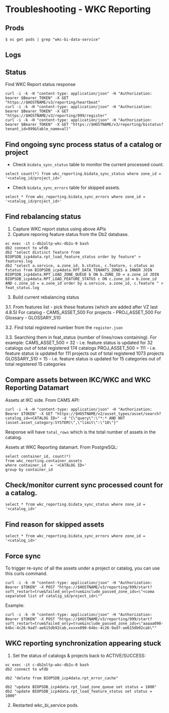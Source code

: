 # Troubleshooting - WKC Reporting 
## Prods 

```
$ oc get pods | grep "wkc-bi-data-service"
```

## Logs

## Status
Find WKC Report status response 
```
curl -i -k -H "content-type: application/json" -H "Authorization: bearer $Bearer_TOKEN" -X GET "https://$HOSTNAME/v3/reporting/heartbeat"
curl -i -k -H "content-type: application/json" -H "Authorization: bearer $Bearer_TOKEN" -X GET "https://$HOSTNAME/v3/reporting/999/register"
curl -i -k -H "content-type: application/json" -H "Authorization: bearer $Bearer_TOKEN" -X GET "https://$HOSTNAME/v3/reporting/bistatus?tenant_id=999&table_name=all"
```
## Find ongoing sync process status of a catalog or project

- Check `bidata_sync_status` table to monitor the current processed count.
```
select count(*) from wkc_reporting.bidata_sync_status where zone_id = '<catalog_id/project_id>'
```
- Check `bidata_sync_errors` table for skipped assets.
```
select * from wkc_reporting.bidata_sync_errors where zone_id = '<catalog_id/project_id>'
```
## Find rebalancing status
1) Capture WKC report status using above APIs
2) Cpature reporing feature status from the Db2 database.
```
oc exec -it c-db2oltp-wkc-db2u-0 bash
db2 connect to wfdb
db2 "select distinct feature from BIOPSDB_icp4data.rpt_load_feature_status order by feature" > features.log
db2 "select a.service, a.zone_id, b.status, c.feature, c.status as fstatus from BIOPSDB_icp4data.RPT_DATA_TENANTS_ZONES a INNER JOIN BIOPSDB_icp4data.RPT_LOAD_ZONE_QUEUE b ON b.ZONE_ID = a.zone_id JOIN BIOPSDB_icp4data.RPT_LOAD_FEATURE_STATUS c ON c.zone_id = b.zone_id AND c.zone_id = a.zone_id order by a.service, a.zone_id, c.feature " > feat_status.log
```
3) Build current rebalancing status
   
3.1. From features list - pick these features (which are added after VZ last 4.8.5)
For catalog - CAMS_ASSET_500
For projects - PROJ_ASSET_500
For Glossary - GLOSSARY_510

3.2. Find total registered number from the `register.json`

3.3. Searching them in feat_status (number of lines/rows containing). For example:
CAMS_ASSET_500 = 32 - i.e. feature status is updated for 32 catalogs out of total registered 174 catalogs
PROJ_ASSET_500 = 111 - i.e. feature status is updated for 111 projects out of total registered 1073 projects
GLOSSARY_510 = 15 - i.e. feature status is updated for 15 categories out of total registered 15 categories


## Compare assets between IKC/WKC and WKC Reporting Datamart
Assets at IKC side. From CAMS API:
```
curl -i -k -H "content-type: application/json" -H "Authorization: Bearer $TOKEN" -X GET "https://$HOSTNAME/v2/asset_types/asset/search?catalog_id=<CATALOG ID>" -d "{\"query\":\"*:* AND NOT (asset.asset_category:SYSTEM)\",\"limit\":\"10\"}"
```
Response will have `total_rows` which is the total number of assets in the catalog.

Assets at WKC Reporting datamart. From PostgreSQL:
```
select container_id, count(*) 
from wkc_reorting.container_assets 
where container_id  = '<CATALOG ID>'
group by container_id
```
## Check/monitor current sync processed count for a catalog.
```
select * from wkc_reporting.bidata_sync_status where zone_id = '<catalog_id>'
```

## Find reason for skipped assets
```
select * from wkc_reporting.bidata_sync_errors where zone_id = '<catalog_id>'
```

## Force sync
To trigger re-sync of all the assets under a project or catalog, you can use this curls command.
```
curl -i -k -H "content-type: application/json" -H "Authorization: Bearer $TOKEN" -X POST "https://$HOSTNAME/v3/reporting/999/start?soft_restart=true&failed_only=true&include_passed_zone_ids=\"<coma separated list of catalig_id/project_id>\""
```
Example:
```
curl -i -k -H "content-type: application/json" -H "Authorization: Bearer $TOKEN" -X POST "https://$HOSTNAME/v3/reporting/999/start?soft_restart=true&failed_only=true&include_passed_zone_ids=\"aaaaa090-64bc-4c26-9ad7-ae615db92cab,xxxxx090-64bc-4c26-9ad7-ae615db92cab\""
```

## WKC reporting synchronization appearing stuck
1) Set the status of catalogs & projects back to ACTIVE/SUCCESS:
```
oc exec -it c-db2oltp-wkc-db2u-0 bash
db2 connect to wfdb

db2 "delete from BIOPSDB_icp4data.rpt_error_cache"

db2 "update BIOPSDB_icp4data.rpt_load_zone_queue set status = 1000"
db2 "update BIOPSDB_icp4data.rpt_load_feature_status set status = 1000"
```
2) Restarted wkc_bi_service pods.

